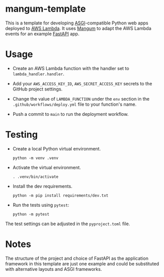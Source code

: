# mangum-template

This is a template for developing [ASGI](https://asgi.readthedocs.io/en/latest/)-compatible Python web apps deployed to [AWS Lambda](https://aws.amazon.com/lambda/). It uses [Mangum](https://github.com/jordaneremieff/mangum) to adapt the AWS Lambda events for an example [FastAPI](https://github.com/tiangolo/fastapi) app.

# Usage

- Create an AWS Lambda function with the handler set to `lambda_handler.handler`.
  
- Add your `AWS_ACCESS_KEY_ID`, `AWS_SECRET_ACCESS_KEY` secrets to the GitHub project settings.
  
- Change the value of `LAMBDA_FUNCTION` under the `env` section in the `.github/workflows/deploy.yml` file to your function's name.

- Push a commit to `main` to run the deployment workflow.

# Testing

- Create a local Python virtual environment.

    `python -m venv .venv`
- Activate the virtual environment.

    `. .venv/bin/activate`
- Install the dev requirements.

    `python -m pip install requirements/dev.txt`

- Run the tests using `pytest`:

    `python -m pytest`

The test settings can be adjusted in the `pyproject.toml` file.

# Notes

The structure of the project and choice of FastAPI as the application framework in this template are just one example and could be substituted with alternative layouts and ASGI frameworks.